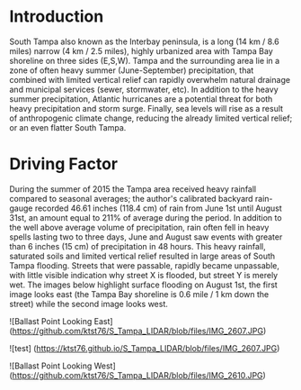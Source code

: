 # Introduction
South Tampa also known as the Interbay peninsula, is a long (14 km / 8.6 miles) narrow (4 km / 2.5 miles), highly urbanized area with Tampa Bay shoreline on three sides (E,S,W).  Tampa and the surrounding area lie in a zone of often heavy summer (June-September) precipitation, that combined with limited vertical relief can rapidly overwhelm natural drainage and municipal services (sewer, stormwater, etc).  In addition to the heavy summer precipitation, Atlantic hurricanes are a potential threat for both heavy precipitation and storm surge.  Finally, sea levels will rise as a result of anthropogenic climate change, reducing the already limited vertical relief; or an even flatter South Tampa.

# Driving Factor
During the summer of 2015 the Tampa area received heavy rainfall compared to seasonal averages; the author's calibrated backyard rain-gauge recorded 46.61 inches (118.4 cm) of rain from June 1st until August 31st, an amount equal to 211% of average during the period.  In addition to the well above average volume of precipitation, rain often fell in heavy spells lasting two to three days, June and August saw events with greater than 6 inches (15 cm) of precipitation in 48 hours.  This heavy rainfall, saturated soils and limited vertical relief resulted in large areas of South Tampa flooding.  Streets that were passable, rapidly became unpassable, with little visible indication why street X is flooded, but street Y is merely wet.  The images below highlight surface flooding on August 1st, the first image looks east (the Tampa Bay shoreline is 0.6 mile / 1 km down the street) while the second image looks west.  

 ![Ballast Point Looking East] (https://github.com/ktst76/S_Tampa_LIDAR/blob/files/IMG_2607.JPG)
 
 ![test] (https://ktst76.github.io/S_Tampa_LIDAR/blob/files/IMG_2607.JPG)
 
 ![Ballast Point Looking West] (https://github.com/ktst76/S_Tampa_LIDAR/blob/files/IMG_2610.JPG)
 
 
 
